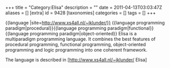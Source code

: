 +++
title = "Category:Elisa"
description = ""
date = 2011-04-13T03:03:47Z
aliases = []
[extra]
id = 9428
[taxonomies]
categories = []
tags = []
+++

{{language
|site=http://www.xs4all.nl/~jklunder/}}
{{language programming paradigm|procedural}}{{language programming paradigm|functional}}{{language programming paradigm|object-oriented}}
Elisa is a multiparadigm programming language. It combines the best features of procedural programming, functional programming, object-oriented programming and logic programming into one coherent framework.

The language is described in [http://www.xs4all.nl/~jklunder/  Elisa]
